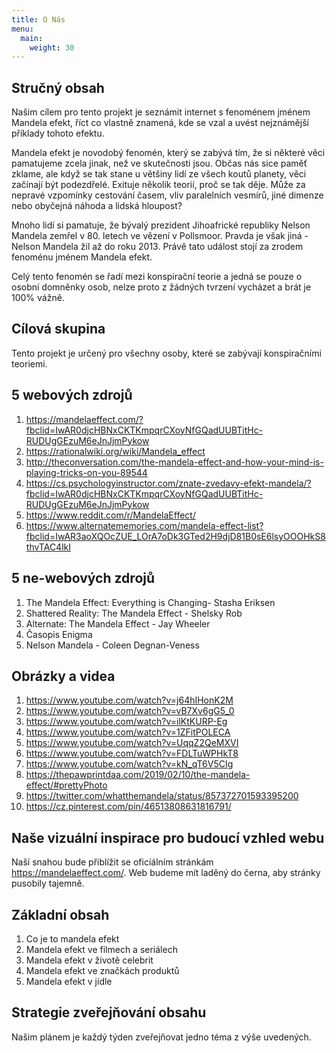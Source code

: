 ```yaml
---
title: O Nás
menu:
  main:
    weight: 30
---
```


## Stručný obsah

Našim cílem pro tento projekt je seznámit internet s fenoménem jménem Mandela efekt, říct co vlastně znamená, kde se vzal a uvést nejznámější příklady tohoto efektu.

Mandela efekt je novodobý fenomén, který se zabývá tím, že si některé věci pamatujeme zcela jinak, než ve skutečnosti jsou. Občas nás sice paměť zklame, ale když se tak stane u většiny lidí ze všech koutů planety, věci začínají být podezdřelé. Exituje několik teorií, proč se tak děje. Může za nepravé vzpomínky cestování časem, vliv paralelních vesmírů, jiné dimenze nebo obyčejná náhoda a lidská hloupost?

Mnoho lidí si pamatuje, že bývalý prezident Jihoafrické republiky Nelson Mandela zemřel v 80. letech ve vězení v Pollsmoor. Pravda je však jiná - Nelson Mandela žil až do roku 2013. Právě tato událost stojí za zrodem fenoménu jménem Mandela efekt.

Celý tento fenomén se řadí mezi konspirační teorie a jedná se pouze o osobní domněnky osob, nelze proto z žádných tvrzení vycházet a brát je 100% vážně.

## Cílová skupina

Tento projekt je určený pro všechny osoby, které se zabývají konspiračními teoriemi.

## 5 webových zdrojů

1) https://mandelaeffect.com/?fbclid=IwAR0djcHBNxCKTKmpqrCXoyNfGQadUUBTitHc-RUDUgGEzuM6eJnJjmPykow  
2) https://rationalwiki.org/wiki/Mandela_effect  
3) http://theconversation.com/the-mandela-effect-and-how-your-mind-is-playing-tricks-on-you-89544  
4) https://cs.psychologyinstructor.com/znate-zvedavy-efekt-mandela/?fbclid=IwAR0djcHBNxCKTKmpqrCXoyNfGQadUUBTitHc-RUDUgGEzuM6eJnJjmPykow  
5) https://www.reddit.com/r/MandelaEffect/  
6) https://www.alternatememories.com/mandela-effect-list?fbclid=IwAR3aoXQOcZUE_LOrA7oDk3GTed2H9djD81B0sE6lsyOOOHkS8thvTAC4lkI  

## 5 ne-webových zdrojů

1) The Mandela Effect: Everything is Changing- Stasha Eriksen  
2) Shattered Reality: The Mandela Effect - Shelsky Rob  
3) Alternate: The Mandela Effect - Jay Wheeler  
4) Časopis Enigma  
5) Nelson Mandela - Coleen Degnan-Veness  

## Obrázky a videa 
1) https://www.youtube.com/watch?v=j64hIHonK2M  
2) https://www.youtube.com/watch?v=vB7Xv6gG5_0  
3) https://www.youtube.com/watch?v=ilKtKURP-Eg  
4) https://www.youtube.com/watch?v=1ZFitPOLECA  
5) https://www.youtube.com/watch?v=UqqZ2QeMXVI  
6) https://www.youtube.com/watch?v=FDLTuWPHkT8  
7) https://www.youtube.com/watch?v=kN_qT6V5CIg  
8) https://thepawprintdaa.com/2019/02/10/the-mandela-effect/#prettyPhoto  
9) https://twitter.com/whatthemandela/status/857372701593395200  
10) https://cz.pinterest.com/pin/46513808631816791/  

## Naše vizuální inspirace pro budoucí vzhled webu 

Naší snahou bude přiblížit se oficíálním stránkám https://mandelaeffect.com/.
Web budeme mít laděný do černa, aby stránky pusobily tajemně. 

## Základní obsah

1. Co je to mandela efekt  
2. Mandela efekt ve filmech a seriálech  
3. Mandela efekt v životě celebrit  
4. Mandela efekt ve značkách produktů  
5. Mandela efekt v jídle    

## Strategie zveřejňování obsahu

Našim plánem je každý týden zveřejňovat jedno téma z výše uvedených. 